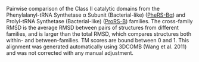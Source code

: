 Pairwise comparison of the Class II catalytic domains from the Phenylalanyl-tRNA Synthetase &alpha; Subunit (Bacterial-like) (<a href='/class2/phe1'>PheRS-Bα</a>) and Prolyl-tRNA Synthetase (Bacterial-like) (<a href='/class2/pro2'>ProRS-B</a>) families. 
	The cross-family RMSD is the average RMSD between pairs of structures from different families, and is
	 larger than the total RMSD, which compares structures both within- and between-families. TM scores are bound between 0 and 1. 
	 This alignment was generated automatically using 3DCOMB (Wang et al. 2011) and was not corrected with any manual adjustment.
